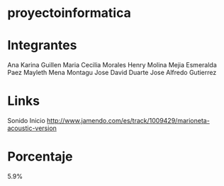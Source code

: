 proyectoinformatica
===================

Integrantes
===========

Ana Karina Guillen
Maria Cecilia Morales
Henry Molina Mejia 
Esmeralda Paez 
Mayleth Mena Montagu
Jose David Duarte 
Jose Alfredo Gutierrez

Links
=====

Sonido Inicio http://www.jamendo.com/es/track/1009429/marioneta-acoustic-version

Porcentaje
==========
5.9% 
